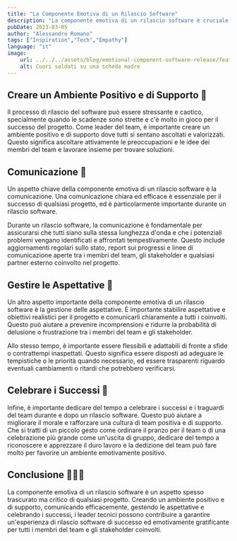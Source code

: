```yaml
---
title: "La Componente Emotiva di un Rilascio Software"
description: "La componente emotiva di un rilascio software è cruciale per il suo successo. I leader tecnici devono creare un ambiente positivo, comunicare efficacemente, gestire le aspettative e celebrare i successi per garantire un'esperienza gratificante per tutti gli stakeholder."
pubDate: 2023-03-05
author: "Alessandro Romano"
tags: ["Inspiration","Tech","Empathy"]
language: "it"
image:
    url: ../../../assets/blog/emotional-component-software-release/featured.jpg
    alt: Cuori saldati su una scheda madre
---
```


## Creare un Ambiente Positivo e di Supporto 🧘

Il processo di rilascio del software può essere stressante e caotico, specialmente quando le scadenze sono strette e c'è molto in gioco per il successo del progetto. Come leader del team, è importante creare un ambiente positivo e di supporto dove tutti si sentano ascoltati e valorizzati. Questo significa ascoltare attivamente le preoccupazioni e le idee dei membri del team e lavorare insieme per trovare soluzioni.

## Comunicazione 📢

Un aspetto chiave della componente emotiva di un rilascio software è la comunicazione. Una comunicazione chiara ed efficace è essenziale per il successo di qualsiasi progetto, ed è particolarmente importante durante un rilascio software.

Durante un rilascio software, la comunicazione è fondamentale per assicurarsi che tutti siano sulla stessa lunghezza d'onda e che i potenziali problemi vengano identificati e affrontati tempestivamente. Questo include aggiornamenti regolari sullo stato, report sui progressi e linee di comunicazione aperte tra i membri del team, gli stakeholder e qualsiasi partner esterno coinvolto nel progetto.

## Gestire le Aspettative 🤙

Un altro aspetto importante della componente emotiva di un rilascio software è la gestione delle aspettative. È importante stabilire aspettative e obiettivi realistici per il progetto e comunicarli chiaramente a tutti i coinvolti. Questo può aiutare a prevenire incomprensioni e ridurre la probabilità di delusione o frustrazione tra i membri del team e gli stakeholder.

Allo stesso tempo, è importante essere flessibili e adattabili di fronte a sfide o contrattempi inaspettati. Questo significa essere disposti ad adeguare le tempistiche o le priorità quando necessario, ed essere trasparenti riguardo eventuali cambiamenti o ritardi che potrebbero verificarsi.

## Celebrare i Successi 🥳

Infine, è importante dedicare del tempo a celebrare i successi e i traguardi del team durante e dopo un rilascio software. Questo può aiutare a migliorare il morale e rafforzare una cultura di team positiva e di supporto. Che si tratti di un piccolo gesto come ordinare il pranzo per il team o di una celebrazione più grande come un'uscita di gruppo, dedicare del tempo a riconoscere e apprezzare il duro lavoro e la dedizione del team può fare molto per favorire un ambiente emotivamente positivo.

## Conclusione 🧑‍🤝‍🧑

La componente emotiva di un rilascio software è un aspetto spesso trascurato ma critico di qualsiasi progetto. Creando un ambiente positivo e di supporto, comunicando efficacemente, gestendo le aspettative e celebrando i successi, i leader tecnici possono contribuire a garantire un'esperienza di rilascio software di successo ed emotivamente gratificante per tutti i membri del team e gli stakeholder coinvolti.
